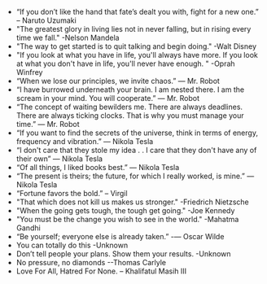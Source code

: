 - “If you don’t like the hand that fate’s dealt you with, fight for a new one.” – Naruto Uzumaki
- "The greatest glory in living lies not in never falling, but in rising every time we fall." -Nelson Mandela
- "The way to get started is to quit talking and begin doing." -Walt Disney
- "If you look at what you have in life, you'll always have more. If you look at what you don't have in life, you'll never have enough. " -Oprah Winfrey
-  “When we lose our principles, we invite chaos.” ― Mr. Robot
-  “I have burrowed underneath your brain. I am nested there. I am the scream in your mind. You will cooperate.” ― Mr. Robot
-  “The concept of waiting bewilders me. There are always deadlines. There are always ticking clocks. That is why you must manage your time.” ― Mr. Robot
-  “If you want to find the secrets of the universe, think in terms of energy, frequency and vibration.” ― Nikola Tesla 
-  “I don't care that they stole my idea . . I care that they don't have any of their own” ― Nikola Tesla
-  “Of all things, I liked books best.” ― Nikola Tesla
-  “The present is theirs; the future, for which I really worked, is mine.” ― Nikola Tesla
- “Fortune favors the bold.” – Virgil
- "That which does not kill us makes us stronger." -Friedrich Nietzsche
- "When the going gets tough, the tough get going." -Joe Kennedy
- "You must be the change you wish to see in the world." -Mahatma Gandhi
- “Be yourself; everyone else is already taken.” -― Oscar Wilde
- You can totally do this -Unknown
- Don’t tell people your plans. Show them your results. -Unknown
-  No pressure, no diamonds --Thomas Carlyle
- Love For All, Hatred For None. – Khalifatul Masih III
